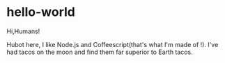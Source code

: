 # hello-world

Hi,Humans!

Hubot here, I like Node.js and Coffeescript(that's what I'm made of !).
I've had tacos on the moon and find them far superior to Earth tacos.
